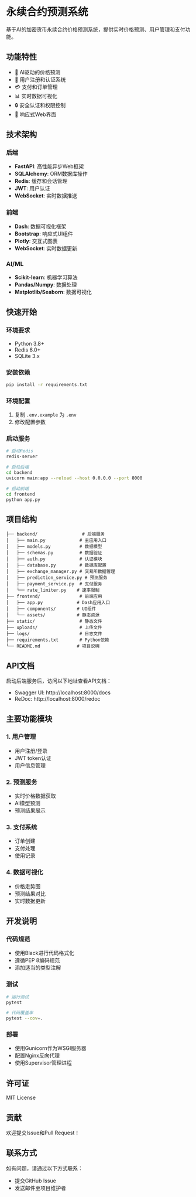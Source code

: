 # 永续合约预测系统

基于AI的加密货币永续合约价格预测系统，提供实时价格预测、用户管理和支付功能。

## 功能特性

- 🔮 AI驱动的价格预测
- 👥 用户注册和认证系统
- 💳 支付和订单管理
- 📊 实时数据可视化
- 🔒 安全认证和权限控制
- 📱 响应式Web界面

## 技术架构

### 后端
- **FastAPI**: 高性能异步Web框架
- **SQLAlchemy**: ORM数据库操作
- **Redis**: 缓存和会话管理
- **JWT**: 用户认证
- **WebSocket**: 实时数据推送

### 前端
- **Dash**: 数据可视化框架
- **Bootstrap**: 响应式UI组件
- **Plotly**: 交互式图表
- **WebSocket**: 实时数据更新

### AI/ML
- **Scikit-learn**: 机器学习算法
- **Pandas/Numpy**: 数据处理
- **Matplotlib/Seaborn**: 数据可视化

## 快速开始

### 环境要求
- Python 3.8+
- Redis 6.0+
- SQLite 3.x

### 安装依赖
```bash
pip install -r requirements.txt
```

### 环境配置
1. 复制 `.env.example` 为 `.env`
2. 修改配置参数

### 启动服务
```bash
# 启动Redis
redis-server

# 启动后端
cd backend
uvicorn main:app --reload --host 0.0.0.0 --port 8000

# 启动前端
cd frontend
python app.py
```

## 项目结构

```
├── backend/                 # 后端服务
│   ├── main.py             # 主应用入口
│   ├── models.py           # 数据模型
│   ├── schemas.py          # 数据验证
│   ├── auth.py             # 认证模块
│   ├── database.py         # 数据库配置
│   ├── exchange_manager.py # 交易所数据管理
│   ├── prediction_service.py # 预测服务
│   ├── payment_service.py  # 支付服务
│   └── rate_limiter.py    # 速率限制
├── frontend/               # 前端应用
│   ├── app.py             # Dash应用入口
│   ├── components/        # UI组件
│   └── assets/            # 静态资源
├── static/                 # 静态文件
├── uploads/                # 上传文件
├── logs/                   # 日志文件
├── requirements.txt        # Python依赖
└── README.md              # 项目说明
```

## API文档

启动后端服务后，访问以下地址查看API文档：
- Swagger UI: http://localhost:8000/docs
- ReDoc: http://localhost:8000/redoc

## 主要功能模块

### 1. 用户管理
- 用户注册/登录
- JWT token认证
- 用户信息管理

### 2. 预测服务
- 实时价格数据获取
- AI模型预测
- 预测结果展示

### 3. 支付系统
- 订单创建
- 支付处理
- 使用记录

### 4. 数据可视化
- 价格走势图
- 预测结果对比
- 实时数据更新

## 开发说明

### 代码规范
- 使用Black进行代码格式化
- 遵循PEP 8编码规范
- 添加适当的类型注解

### 测试
```bash
# 运行测试
pytest

# 代码覆盖率
pytest --cov=.
```

### 部署
- 使用Gunicorn作为WSGI服务器
- 配置Nginx反向代理
- 使用Supervisor管理进程

## 许可证

MIT License

## 贡献

欢迎提交Issue和Pull Request！

## 联系方式

如有问题，请通过以下方式联系：
- 提交GitHub Issue
- 发送邮件至项目维护者
